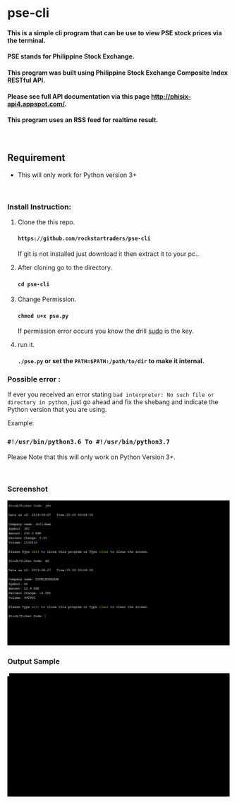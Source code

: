 # pse-cli

#### This is a simple cli program that can be use to view PSE stock prices via the terminal.
#### PSE stands for Philippine Stock Exchange.
#### This program was built using Philippine Stock Exchange Composite Index RESTful API.
#### Please see full API documentation via this page http://phisix-api4.appspot.com/.
#### This program uses an RSS feed for realtime result.

<br>

## Requirement 
- This will only work for Python version 3+ 

<br>

### Install Instruction: 

1. Clone the this repo. 
    #### `https://github.com/rockstartraders/pse-cli`

   If git is not installed just download it then extract it to your pc.. 
 
 2. After cloning go to the directory.

      #### `cd pse-cli`

   3. Change Permission.

      #### `chmod u+x pse.py`
         If permission error occurs you know the drill  [sudo](https://en.wikipedia.org/wiki/Sudo) is the key.

   4. run it. 

      #### `./pse.py` or set the `PATH=$PATH:/path/to/dir` to make it internal.


  ### Possible error : 
   If ever you received an error stating `bad interpreter: No such file or directory in python`, just go ahead and fix the shebang and indicate the Python version that you are using.
   
   Example: 
   ### `#!/usr/bin/python3.6 To #!/usr/bin/python3.7`
   

   Please Note that this will only work on Python Version 3+.  

<br>

### Screenshot

![alt text](img/pse.png)

 ### Output Sample

 ![alt text](img/pse.gif)
<br>







